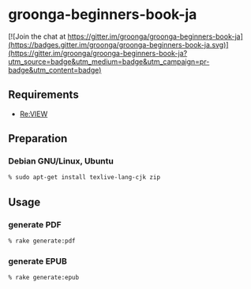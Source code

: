 # groonga-beginners-book-ja

[![Join the chat at https://gitter.im/groonga/groonga-beginners-book-ja](https://badges.gitter.im/groonga/groonga-beginners-book-ja.svg)](https://gitter.im/groonga/groonga-beginners-book-ja?utm_source=badge&utm_medium=badge&utm_campaign=pr-badge&utm_content=badge)

## Requirements

* [Re:VIEW](https://github.com/kmuto/review)

## Preparation

### Debian GNU/Linux, Ubuntu

```zsh
% sudo apt-get install texlive-lang-cjk zip
```

## Usage

### generate PDF

```zsh
% rake generate:pdf
```

### generate EPUB

```zsh
% rake generate:epub
```
